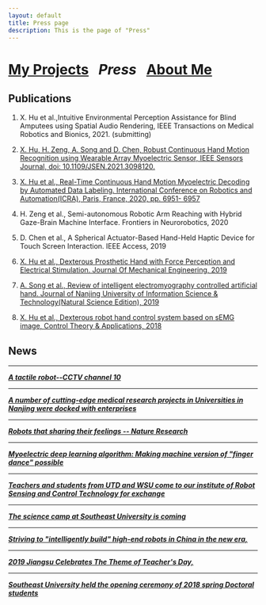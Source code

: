 ```yaml
---
layout: default
title: Press page
description: This is the page of "Press"
---
```


# [My Projects](./index.md) &nbsp;    _**Press**_ &nbsp;    [About Me](./about_me.md)

## Publications
1. X. Hu et al.,Intuitive Environmental Perception Assistance for Blind Amputees using Spatial Audio Rendering, IEEE Transactions on Medical Robotics and Bionics, 2021. (submitting)

2. [X. Hu, H. Zeng, A. Song and D. Chen, Robust Continuous Hand Motion Recognition using Wearable Array Myoelectric Sensor,  IEEE Sensors Journal, doi: 10.1109/JSEN.2021.3098120.](https://doi.org/10.1109/JSEN.2021.3098120)

3. [X. Hu et al., Real-Time Continuous Hand Motion Myoelectric Decoding by Automated Data Labeling. International Conference on Robotics and Automation(ICRA), Paris, France, 2020, pp. 6951- 6957](https://doi.org/10.1109/ICRA40945.2020.9197286)  

4. H. Zeng et al., Semi-autonomous Robotic Arm Reaching with Hybrid Gaze-Brain Machine Interface. Frontiers in  Neurorobotics, 2020  

5. D. Chen et al., A Spherical Actuator-Based Hand-Held Haptic Device for Touch Screen Interaction. IEEE Access, 2019

6. [X. Hu et al., Dexterous Prosthetic Hand with Force Perception and Electrical Stimulation. Journal Of Mechanical Engineering, 2019](http://dx.doi.org/10.3901/JME.2019.11.010)

7. [A. Song et al., Review of intelligent electromyography controlled artificial hand. Journal of Nanjing University of Information Science & Technology(Natural Science Edition), 2019](http://dx.doi.org/10.13878/j.cnki.jnuist.2019.02.001)

8. [X. Hu et al., Dexterous robot hand control system based on sEMG image, Control Theory & Applications, 2018](http://dx.doi.org/10.7641/CTA.2018.80448)

## News

* * *
[_**A tactile robot--CCTV channel 10**_](http://tv.cctv.com/2018/12/04/VIDEy49TUpRGU18wDHMmcOWc181204.shtml)

* * *
[_**A number of cutting-edge medical research projects in Universities in Nanjing were docked with enterprises**_](./press/med_conf.pdf)

* * *
[_**Robots that sharing their feelings -- Nature Research**_](./press/nature.pdf)


* * *
[_**Myoelectric deep learning algorithm: Making machine version of "finger dance" possible**_](./press/exhibition.pdf)

* * *
[_**Teachers and students from UTD and WSU come to our institute of Robot Sensing and Control Technology for exchange**_](./press/campus.pdf)

* * *
[_**The science camp at Southeast University is coming**_](./press/education.pdf)

* * *
[_**Striving to "intelligently build" high-end robots in China in the new era,**_](http://news.cctv.com/2018/10/30/VIDE57kVHvd3DdNopJL1nSOn181030.shtml)

* * *
[_**2019 Jiangsu Celebrates The Theme of Teacher's Day,**_](https://www.sohu.com/a/339809243_387170)

* * *
[_**Southeast University held the opening ceremony of 2018 spring Doctoral students**_](./press/ceremony.pdf)



